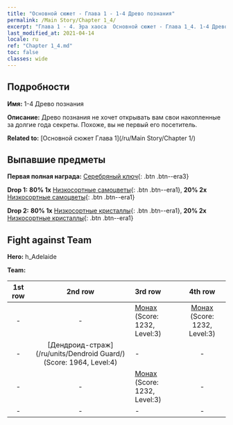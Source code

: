 ```yaml
---
title: "Основной сюжет - Глава 1 - 1-4 Древо познания"
permalink: /Main Story/Chapter 1_4/
excerpt: "Глава 1 - 4. Эра хаоса  Основной сюжет - Глава 1_4. 1-4 Древо познания"
last_modified_at: 2021-04-14
locale: ru
ref: "Chapter 1_4.md"
toc: false
classes: wide
---
```


## Подробности

 **Имя:** 1-4 Древо познания

 **Описание:** Древо познания не хочет открывать вам свои накопленные за долгие года секреты. Похоже, вы не первый его посетитель.

 **Related to:** [Основной сюжет Глава 1](/ru/Main Story/Chapter 1/)

## Выпавшие предметы

 **Первая полная награда:** [Серебряный ключ](/ru/Items/con_693/){: .btn .btn--era3}

 **Drop 1:** **80% 1x** [Низкосортные самоцветы](/ru/Items/mat_4/){: .btn .btn--era1}, **20% 2x** [Низкосортные самоцветы](/ru/Items/mat_4/){: .btn .btn--era1}

 **Drop 2:** **80% 1x** [Низкосортные кристаллы](/ru/Items/mat_5/){: .btn .btn--era1}, **20% 2x** [Низкосортные кристаллы](/ru/Items/mat_5/){: .btn .btn--era1}


## Fight against Team
 **Hero:** h_Adelaide

 **Team:**


  | 1st row | 2nd row | 3rd row | 4th row |
  |:----:|:----:|:----|:----:|
  | - | - | [Монах](/ru/units/Monk/) (Score: 1232, Level:3)  | [Монах](/ru/units/Monk/) (Score: 1232, Level:3)  |
  | - | [Дендроид-страж](/ru/units/Dendroid Guard/) (Score: 1964, Level:4)  | - | - |
  | - | - | [Монах](/ru/units/Monk/) (Score: 1232, Level:3)  | - |
  | - | - | - | - |



